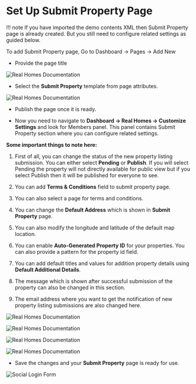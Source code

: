 # Set Up Submit Property Page

!!! note
    If you have imported the demo contents XML then Submit Property page is already created. But you still need to configure related settings as guided below.

To add Submit Property page, Go to Dashboard → Pages → Add New

- Provide the page title 

![Real Homes Documentation](images/member-pages/submit-property-title.png)

- Select the **Submit Property** template from page attributes.

![Real Homes Documentation](images/member-pages/submit-property-template.png)

- Publish the page once it is ready.

- Now you need to navigate to **Dashboard → Real Homes → Customize Settings** and look for Members panel. This panel contains Submit Property section where you can configure related settings.

**Some important things to note here:**

1. First of all, you can change the status of the new property listing submission. You can either select **Pending** or **Publish**. If you will select Pending the property will not directly available for public view but if you select Publish then it will be published for everyone to see.

2. You can add **Terms & Conditions** field to submit property page.

3. You can also select a page for terms and conditions.

4. You can change the **Default Address** which is shown in **Submit Property** page.

5. You can also modify the longitude and latitude of the default map location.

6. You can enable **Auto-Generated Property ID** for your properties. You can also provide a pattern for the property id field.

7. You can add default titles and values for addition property details using **Default Additional Details**.

8. The message which is shown after successful submission of the property can also be changed in this section.

9. The email address where you want to get the notification of new property listing submissions are also changed here.

![Real Homes Documentation](images/member-pages/members-customizer.png)

![Real Homes Documentation](images/member-pages/submit-property-panel.png)

![Real Homes Documentation](images/member-pages/submit-property-customizer-settings.png)

![Real Homes Documentation](images/member-pages/submit-property-customizer-settings-2.png)

- Save the changes and your **Submit Property** page is ready for use. 

![Social Login Form](images/member-pages/submit-property-front-end-mod.png)
